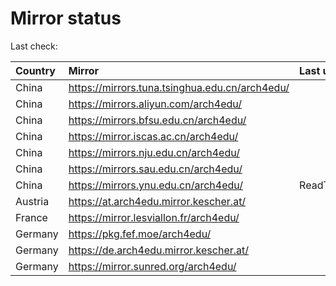 <script src="./time.js"></script>
# Mirror status
Last check: <script type="text/javascript">localize(1680905790.9546895);</script>

|Country|Mirror|Last update|
|:------|:-----|:----------|
|China|https://mirrors.tuna.tsinghua.edu.cn/arch4edu/|<script type="text/javascript">localize(1680849135);</script>|
|China|https://mirrors.aliyun.com/arch4edu/|<script type="text/javascript">localize(1680849135);</script>|
|China|https://mirrors.bfsu.edu.cn/arch4edu/|<script type="text/javascript">localize(1680849135);</script>|
|China|https://mirror.iscas.ac.cn/arch4edu/|<script type="text/javascript">localize(1680892162);</script>|
|China|https://mirrors.nju.edu.cn/arch4edu/|<script type="text/javascript">localize(1680849135);</script>|
|China|https://mirrors.sau.edu.cn/arch4edu/|<script type="text/javascript">localize(1673850842);</script>|
|China|https://mirrors.ynu.edu.cn/arch4edu/|ReadTimeout|
|Austria|https://at.arch4edu.mirror.kescher.at/|<script type="text/javascript">localize(1680849135);</script>|
|France|https://mirror.lesviallon.fr/arch4edu/|<script type="text/javascript">localize(1680849135);</script>|
|Germany|https://pkg.fef.moe/arch4edu/|<script type="text/javascript">localize(1680849135);</script>|
|Germany|https://de.arch4edu.mirror.kescher.at/|<script type="text/javascript">localize(1680849135);</script>|
|Germany|https://mirror.sunred.org/arch4edu/|<script type="text/javascript">localize(1680849135);</script>|

<script src="./tablefilter/tablefilter.js"></script>
<script src="./table.js"></script>